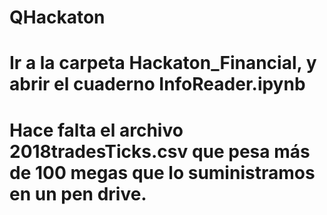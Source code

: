 # QHackaton

# Ir a la carpeta Hackaton_Financial, y abrir el cuaderno InfoReader.ipynb

# Hace falta el archivo 2018tradesTicks.csv que pesa más de 100 megas que lo suministramos en un pen drive.
